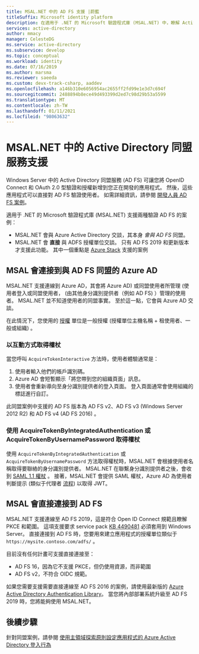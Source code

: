 ```yaml
---
title: MSAL.NET 中的 AD FS 支援 |蔚藍
titleSuffix: Microsoft identity platform
description: 在適用于 .NET 的 Microsoft 驗證程式庫 (MSAL.NET) 中，瞭解 Active Directory 同盟服務 (AD FS) 支援。
services: active-directory
author: mmacy
manager: CelesteDG
ms.service: active-directory
ms.subservice: develop
ms.topic: conceptual
ms.workload: identity
ms.date: 07/16/2019
ms.author: marsma
ms.reviewer: saeeda
ms.custom: devx-track-csharp, aaddev
ms.openlocfilehash: a146b310e6056954ac2655ff2fd99e1e3d7c694f
ms.sourcegitcommit: 2488894b8ece49d493399d2ed7c98d29b53a5599
ms.translationtype: MT
ms.contentlocale: zh-TW
ms.lasthandoff: 01/11/2021
ms.locfileid: "98063632"
---
```

# <a name="active-directory-federation-services-support-in-msalnet"></a>MSAL.NET 中的 Active Directory 同盟服務支援
Windows Server 中的 Active Directory 同盟服務 (AD FS) 可讓您將 OpenID Connect 和 OAuth 2.0 型驗證和授權新增到您正在開發的應用程式。 然後，這些應用程式可以直接對 AD FS 驗證使用者。 如需詳細資訊，請參閱 [開發人員 AD FS 案例](/windows-server/identity/ad-fs/overview/ad-fs-openid-connect-oauth-flows-scenarios)。

適用于 .NET 的 Microsoft 驗證程式庫 (MSAL.NET) 支援兩種驗證 AD FS 的案例：

- MSAL.NET 會與 Azure Active Directory 交談，其本身 *會與 AD FS* 同盟。
- MSAL.NET 會 **直接** 與 ADFS 授權單位交談。 只有 AD FS 2019 和更新版本才支援此功能。 其中一個重點是 [Azure Stack](https://azure.microsoft.com/overview/azure-stack/) 支援的案例


## <a name="msal-connects-to-azure-ad-which-is-federated-with-ad-fs"></a>MSAL 會連接到與 AD FS 同盟的 Azure AD
MSAL.NET 支援連線到 Azure AD，其會將 Azure AD) 或同盟使用者所管理 (使用者登入或同盟使用者， (由其他身分識別提供者（例如 AD FS) ）管理的使用者。 MSAL.NET 並不知道使用者的同盟事實。 至於這一點，它會與 Azure AD 交談。

在此情況下，您使用的 [授權](msal-client-application-configuration.md#authority) 單位是一般授權 (授權單位主機名稱 + 租使用者、一般或組織) 。

### <a name="acquiring-a-token-interactively"></a>以互動方式取得權杖
當您呼叫 `AcquireTokenInteractive` 方法時，使用者體驗通常是：

1. 使用者輸入他們的帳戶識別碼。
2. Azure AD 會短暫顯示「將您帶到您的組織頁面」訊息。
3. 使用者會重新導向至身分識別提供者的登入頁面。 登入頁面通常會使用組織的標誌進行自訂。

此同盟案例中支援的 AD FS 版本為 AD FS v2、AD FS v3 (Windows Server 2012 R2) 和 AD FS v4 (AD FS 2016) 。

### <a name="acquiring-a-token-using-acquiretokenbyintegratedauthentication-or-acquiretokenbyusernamepassword"></a>使用 AcquireTokenByIntegratedAuthentication 或 AcquireTokenByUsernamePassword 取得權杖
使用 `AcquireTokenByIntegratedAuthentication` 或 `AcquireTokenByUsernamePassword` 方法取得權杖時，MSAL.NET 會根據使用者名稱取得要聯絡的身分識別提供者。  MSAL.NET 在聯繫身分識別提供者之後，會收到 [SAML 1.1 權杖](reference-saml-tokens.md) 。  接著，MSAL.NET 會提供 SAML 權杖，Azure AD 為使用者判斷提示 (類似于代理者 [流程](msal-authentication-flows.md#on-behalf-of)) 以取得 JWT。

## <a name="msal-connects-directly-to-ad-fs"></a>MSAL 會直接連接到 AD FS
MSAL.NET 支援連線至 AD FS 2019，這是符合 Open ID Connect 規範且瞭解 PKCE 和範圍。 這項支援要求 service pack [KB 4490481](https://support.microsoft.com/en-us/help/4490481/windows-10-update-kb4490481) 必須套用到 Windows Server。 直接連接到 AD FS 時，您要用來建立應用程式的授權單位類似于 `https://mysite.contoso.com/adfs/` 。

目前沒有任何計畫可支援直接連接至：

- AD FS 16，因為它不支援 PKCE，但仍使用資源，而非範圍
- AD FS v2，不符合 OIDC 規範。

 如果您需要支援需要直接連線至 AD FS 2016 的案例，請使用最新版的 [Azure Active Directory Authentication Library](../azuread-dev/active-directory-authentication-libraries.md#microsoft-supported-client-libraries)。 當您將內部部署系統升級至 AD FS 2019 時，您將能夠使用 MSAL.NET。

## <a name="next-steps"></a>後續步驟

針對同盟案例，請參閱 [使用主領域探索原則設定應用程式的 Azure Active Directory 登入行為](../manage-apps/configure-authentication-for-federated-users-portal.md)